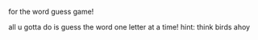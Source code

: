 for the word guess game!

all u gotta do is guess the word one letter at a time!
hint: think birds
ahoy
